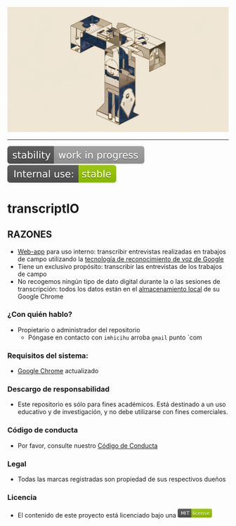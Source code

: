 <p align="center">
  <img src="images/LjwTgd4cSAumdXh8EaXXbg.webp?raw=true" alt="Logotipo de transcriptIO"/>
</p>

---

![stability-work_in_progress](images/stability-work_in_progress-lightgrey.svg)
![internaluse-green](images/internal_use_-stable-green.svg)

# transcriptIO

## RAZONES

* [Web-app](https://hablante.surge.sh/) para uso interno: transcribir entrevistas realizadas en trabajos de campo utilizando la [tecnología de reconocimiento de voz de Google](https://www.google.com/intl/en/chrome/demos/speech.html)
* Tiene un exclusivo propósito: transcribir las entrevistas de los trabajos de campo
* No recogemos ningún tipo de dato digital durante la o las sesiones de transcripción: todos los datos están en el [almacenamiento local](https://developer.mozilla.org/en-US/docs/Web/API/Window/localStorage) de su Google Chrome
     
### ¿Con quién hablo? ###

* Propietario o administrador del repositorio
    - Póngase en contacto con `imhicihu` arroba `gmail` punto `com

### Requisitos del sistema:

* [Google Chrome](https://www.google.com/chrome/) actualizado

### Descargo de responsabilidad

* Este repositorio es sólo para fines académicos. Está destinado a un uso educativo y de investigación, y no debe utilizarse con fines comerciales.

### Código de conducta

* Por favor, consulte nuestro [Código de Conducta](code_of_conduct.md)

### Legal ###

* Todas las marcas registradas son propiedad de sus respectivos dueños

### Licencia ###

* El contenido de este proyecto está licenciado bajo una ![licencia MIT](images/MIT_License.png)
